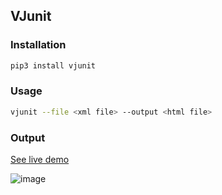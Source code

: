 ## VJunit

### Installation
```bash
pip3 install vjunit
```
### Usage
```bash
vjunit --file <xml file> --output <html file>
```

### Output
[See live demo](http://htmlpreview.github.io/https://github.com/ahelsayd/vjunit/blob/master/assets/index.html)


![image](assets/screenshot1.png)
